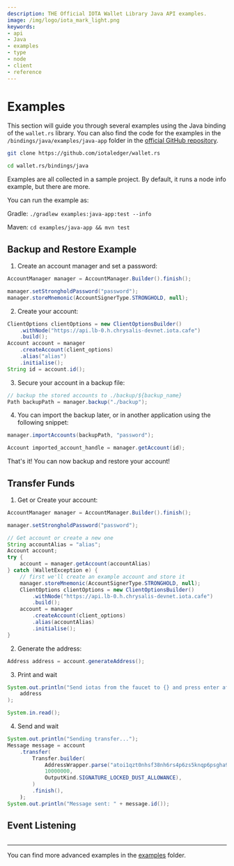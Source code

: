 ```yaml
---
description: THE Official IOTA Wallet Library Java API examples.
image: /img/logo/iota_mark_light.png
keywords:
- api
- Java
- examples
- type
- node
- client
- reference
---
```

# Examples

This section will guide you through several examples using the Java binding of the `wallet.rs` library. You can also find the code for the examples in the `/bindings/java/examples/java-app` folder in the [official GitHub repository](https://github.com/iotaledger/wallet.rs/tree/dev/bindings/java/examples/java-app).

```bash
git clone https://github.com/iotaledger/wallet.rs
```

```bash
cd wallet.rs/bindings/java
```

Examples are all collected in a sample project. By default, it runs a node info example, but there are more.

You can run the example as:

Gradle: `./gradlew examples:java-app:test --info`

Maven: `cd examples/java-app && mvn test`


## Backup and Restore Example

1. Create an account manager and set a password:

```java
AccountManager manager = AccountManager.Builder().finish();

manager.setStrongholdPassword("password");
manager.storeMnemonic(AccountSignerType.STRONGHOLD, null);

```

2. Create your account:

```java
ClientOptions clientOptions = new ClientOptionsBuilder()
    .withNode("https://api.lb-0.h.chrysalis-devnet.iota.cafe")
    .build();
Account account = manager
    .createAccount(client_options)
    .alias("alias")
    .initialise();
String id = account.id();

```

3. Secure your account in a backup file:

```java
// backup the stored accounts to ./backup/${backup_name}
Path backupPath = manager.backup("./backup");
```


4. You can import the backup later, or in another application using the following snippet:

```java
manager.importAccounts(backupPath, "password");

Account imported_account_handle = manager.getAccount(id);
```

That's it! You can now backup and restore your account!

## Transfer Funds

1. Get or Create your account:

```java
AccountManager manager = AccountManager.Builder().finish();

manager.setStrongholdPassword("password");

// Get account or create a new one
String accountAlias = "alias";
Account account;
try {
    account = manager.getAccount(accountAlias)
} catch (WalletException e) {
    // first we'll create an example account and store it
    manager.storeMnemonic(AccountSignerType.STRONGHOLD, null);
    ClientOptions clientOptions = new ClientOptionsBuilder()
        .withNode("https://api.lb-0.h.chrysalis-devnet.iota.cafe")
        .build();
    account = manager
        .createAccount(client_options)
        .alias(accountAlias)
        .initialise();
}
```

2. Generate the address:

```java
Address address = account.generateAddress();
```

3. Print and wait

```java
System.out.println("Send iotas from the faucet to {} and press enter after the transaction got confirmed" +
    address
);

System.in.read();
```

4. Send and wait

```java
System.out.println("Sending transfer...");
Message message = account
    .transfer(
        Transfer.builder(
            AddressWrapper.parse("atoi1qzt0nhsf38nh6rs4p6zs5knqp6psgha9wsv74uajqgjmwc75ugupx3y7x0r"),
            10000000,
            OutputKind.SIGNATURE_LOCKED_DUST_ALLOWANCE),
        )
        .finish(),
    );
System.out.println("Message sent: " + message.id());
```

## Event Listening

```java

```

***

You can find more advanced examples in the [examples](https://github.com/iotaledger/wallet.rs/tree/dev/bindings/java/examples/java-app) folder.
